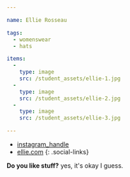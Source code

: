 ```yaml
---

name: Ellie Rosseau

tags:
  - womenswear
  - hats

items:
  -
    type: image
    src: /student_assets/ellie-1.jpg
  -
    type: image
    src: /student_assets/ellie-2.jpg
  -
    type: image
    src: /student_assets/ellie-3.jpg

---
```



* [instagram_handle](https://www.instagram.com/instagram_handle/)
* [ellie.com](https://ellie.com)
{: .social-links}


**Do you like stuff?** yes, it's okay I guess.
